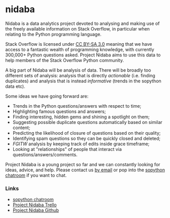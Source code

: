 nidaba
======

Nidaba is a data analytics project devoted to analysing and making use of the freely available information on Stack Overflow, in particular when relating to the Python programming language.

Stack Overflow is licensed under [CC BY-SA 3.0](http://creativecommons.org/licenses/by-sa/3.0/) meaning that we have access to a fantastic wealth of programming knowledge, with currently 300,000+ Python questions asked. Project Nidaba aims to use this data to help members of the Stack Overflow Python community.

A big part of Nidaba will be analysis of data. There will be broadly too different sets of analysis: analysis that is directly *actionable* (i.e. finding duplicates) and analysis that is instead *informative* (trends in the sopython data etc).

Some ideas we have going forward are:

- Trends in the Python questions/answers with respect to time;
- Highlighting famous questions and answers;
- Finding interesting, hidden gems and shining a spotlight on them;
- Suggesting possible duplicate questions automatically based on similar content;
- Predicting the likelihood of closure of questions based on their quality;
- Identifying spam questions so they can be quickly closed and deleted;
- *FGITW* analysis by keeping track of edits inside grace timeframe;
- Looking at "relationships" of people that interact via questions/answers/comments.

Project Nidaba is a young project so far and we can constantly looking for ideas, advice, and help. Please contact us [by email](mailto:ffisegydd@sopython.com) or pop into the [sopython chatroom](http://chat.stackoverflow.com/rooms/6/python) if you want to chat.


### Links

- [sopython chatroom](http://chat.stackoverflow.com/rooms/6/python)
- [Project Nidaba Trello](https://trello.com/b/0eQHsdhY/project-nidaba)
- [Project Nidaba Github](https://github.com/sopython/nidaba)